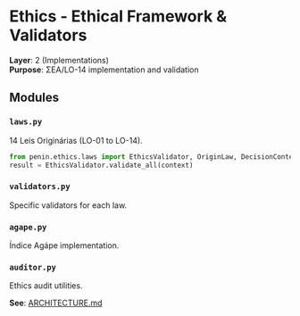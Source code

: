 # Ethics - Ethical Framework & Validators

**Layer**: 2 (Implementations)  
**Purpose**: ΣEA/LO-14 implementation and validation  

## Modules

### `laws.py`
14 Leis Originárias (LO-01 to LO-14).
```python
from penin.ethics.laws import EthicsValidator, OriginLaw, DecisionContext
result = EthicsValidator.validate_all(context)
```

### `validators.py`
Specific validators for each law.

### `agape.py`
Índice Agápe implementation.

### `auditor.py`
Ethics audit utilities.

**See**: [ARCHITECTURE.md](../ARCHITECTURE.md)
